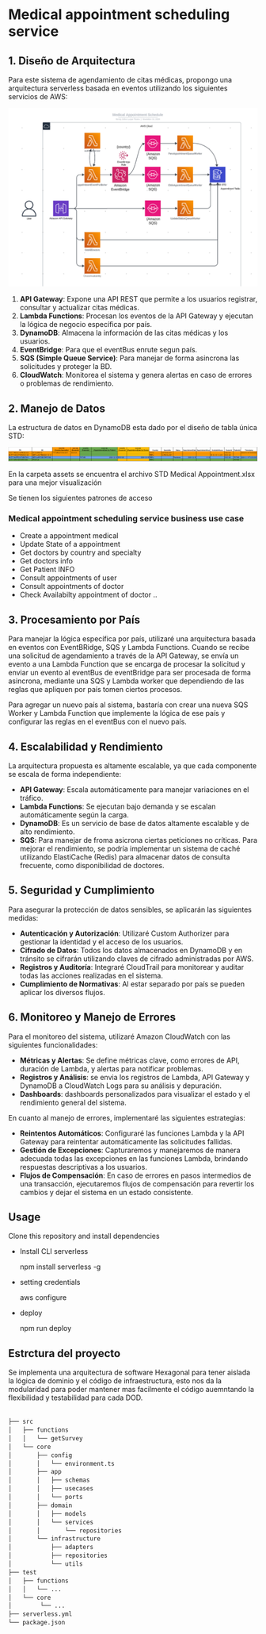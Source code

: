 
# Medical appointment scheduling service

## 1. Diseño de Arquitectura

Para este sistema de agendamiento de citas médicas, propongo una arquitectura serverless basada en eventos utilizando los siguientes servicios de AWS:

![Medical Appointment System Architecture Diagram](assets/diagrama.png "aa")

1. **API Gateway**: Expone una API REST que permite a los usuarios registrar, consultar y actualizar citas médicas.
2. **Lambda Functions**: Procesan los eventos de la API Gateway y ejecutan la lógica de negocio específica por país.
3. **DynamoDB**: Almacena la información de las citas médicas y los usuarios.
3. **EventBridge**: Para que el eventBus enrute segun país.
4. **SQS (Simple Queue Service)**: Para manejar de forma asincrona las solicitudes y proteger la BD.
5. **CloudWatch**: Monitorea el sistema y genera alertas en caso de errores o problemas de rendimiento.

## 2. Manejo de Datos

La estructura de datos en DynamoDB esta dado por el diseño de tabla única STD:

![Medical Appointment System Architecture Diagram](assets/STD.png "aa")

En la carpeta assets se encuentra el archivo STD Medical Appointment.xlsx para una mejor visualización

Se tienen los siguientes patrones de acceso 

### Medical appointment scheduling service business use case

* Create a appointment  medical
* Update State of a appointment
* Get doctors by country and specialty
* Get doctors info
* Get Patient INFO
* Consult appointments of user
* Consult appointments of doctor
* Check Availabilty appointment of doctor
..


## 3. Procesamiento por País

Para manejar la lógica específica por país, utilizaré una arquitectura basada en eventos con EventBRidge, SQS y  Lambda Functions. Cuando se recibe una solicitud de agendamiento a través de la API Gateway, se envía un evento a una Lambda Function que se encarga de procesar la solicitud y enviar un evento al eventBus de eventBridge para ser procesada de forma asincrona, mediante una SQS y Lambda worker que dependiendo de las reglas que apliquen por país tomen ciertos procesos.

Para agregar un nuevo país al sistema, bastaría con crear una nueva SQS Worker y Lambda Function que implemente la lógica de ese país y configurar las reglas en el eventBus con el nuevo país.

## 4. Escalabilidad y Rendimiento

La arquitectura propuesta es altamente escalable, ya que cada componente se escala de forma independiente:

- **API Gateway**: Escala automáticamente para manejar variaciones en el tráfico.
- **Lambda Functions**: Se ejecutan bajo demanda y se escalan automáticamente según la carga.
- **DynamoDB**: Es un servicio de base de datos altamente escalable y de alto rendimiento.
- **SQS**: Para manejar de froma asicrona ciertas peticiones no críticas.
Para mejorar el rendimiento, se podría implementar un sistema de caché utilizando ElastiCache (Redis) para almacenar datos de consulta frecuente, como disponibilidad de doctores.


## 5. Seguridad y Cumplimiento

Para asegurar la protección de datos sensibles, se aplicarán las siguientes medidas:

- **Autenticación y Autorización**: Utilizaré Custom Authorizer para gestionar la identidad y el acceso de los usuarios.
- **Cifrado de Datos**: Todos los datos almacenados en DynamoDB y en tránsito se cifrarán utilizando claves de cifrado administradas por AWS.
- **Registros y Auditoría**: Integraré CloudTrail para monitorear y auditar todas las acciones realizadas en el sistema.
- **Cumplimiento de Normativas**: Al estar separado por país se pueden aplicar los diversos flujos.

## 6. Monitoreo y Manejo de Errores

Para el monitoreo del sistema, utilizaré Amazon CloudWatch con las siguientes funcionalidades:

- **Métricas y Alertas**: Se define métricas clave, como errores de API, duración de Lambda, y alertas para notificar problemas.
- **Registros y Análisis**: se envia los registros de Lambda, API Gateway y DynamoDB a CloudWatch Logs para su análisis y depuración.
- **Dashboards**: dashboards personalizados para visualizar el estado y el rendimiento general del sistema.

En cuanto al manejo de errores, implementaré las siguientes estrategias:

- **Reintentos Automáticos**: Configuraré las funciones Lambda y la API Gateway para reintentar automáticamente las solicitudes fallidas.
- **Gestión de Excepciones**: Capturaremos y manejaremos de manera adecuada todas las excepciones en las funciones Lambda, brindando respuestas descriptivas a los usuarios.
- **Flujos de Compensación**: En caso de errores en pasos intermedios de una transacción, ejecutaremos flujos de compensación para revertir los cambios y dejar el sistema en un estado consistente.



## Usage

Clone this repository and install dependencies

- Install CLI serverless

    npm install serverless -g

- setting credentials

    aws configure

- deploy

    npm run deploy


## Estrctura del proyecto

Se implementa una arquitectura de software Hexagonal para tener aislada la lógica de dominio y el código de infraestructura, esto nos da la modularidad para poder mantener mas facilmente el código auemntando la flexibilidad y testabilidad para cada DOD.

```bash

├── src
│   ├── functions
│   │   └── getSurvey
│   └── core
│       ├── config
│       │   └── environment.ts
│       ├── app
│       │   ├── schemas
│       │   ├── usecases
│       │   └── ports
│       ├── domain
│       │   ├── models
│       │   └── services
│       │       └── repositories
│       └── infrastructure
│           ├── adapters
│           ├── repositories
│           └── utils
├── test
│   ├── functions
│   │   └── ...
│   └── core
│        └── ...
├── serverless.yml
└── package.json

```




